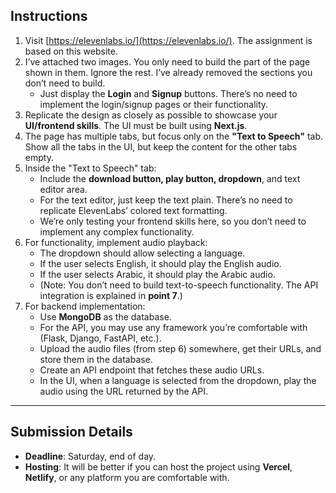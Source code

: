 ## Instructions

1. Visit [https://elevenlabs.io/](https://elevenlabs.io/). The assignment is based on this website.  
2. I’ve attached two images. You only need to build the part of the page shown in them. Ignore the rest. I’ve already removed the sections you don’t need to build.  
   - Just display the **Login** and **Signup** buttons. There’s no need to implement the login/signup pages or their functionality.  
3. Replicate the design as closely as possible to showcase your **UI/frontend skills**. The UI must be built using **Next.js**.  
4. The page has multiple tabs, but focus only on the **"Text to Speech"** tab. Show all the tabs in the UI, but keep the content for the other tabs empty.  
5. Inside the "Text to Speech" tab:  
   - Include the **download button, play button, dropdown**, and text editor area.  
   - For the text editor, just keep the text plain. There’s no need to replicate ElevenLabs’ colored text formatting.  
   - We’re only testing your frontend skills here, so you don’t need to implement any complex functionality.  
6. For functionality, implement audio playback:  
   - The dropdown should allow selecting a language.  
   - If the user selects English, it should play the English audio.  
   - If the user selects Arabic, it should play the Arabic audio.  
   - (Note: You don’t need to build text-to-speech functionality. The API integration is explained in **point 7**.)  
7. For backend implementation:  
   - Use **MongoDB** as the database.  
   - For the API, you may use any framework you’re comfortable with (Flask, Django, FastAPI, etc.).  
   - Upload the audio files (from step 6) somewhere, get their URLs, and store them in the database.  
   - Create an API endpoint that fetches these audio URLs.  
   - In the UI, when a language is selected from the dropdown, play the audio using the URL returned by the API.  

---

## Submission Details
- **Deadline**: Saturday, end of day.  
- **Hosting**: It will be better if you can host the project using **Vercel**, **Netlify**, or any platform you are comfortable with.  